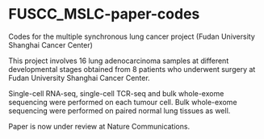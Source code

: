 # FUSCC_MSLC-paper-codes
Codes for the multiple synchronous lung cancer project (Fudan University Shanghai Cancer Center)

This project involves 16 lung adenocarcinoma samples at different developmental stages obtained from 8 patients who underwent surgery at Fudan University Shanghai Cancer Center. 

Single-cell RNA-seq, single-cell TCR-seq and bulk whole-exome sequencing were performed on each tumour cell. Bulk whole-exome sequencing were performed on paired normal lung tissues as well.

Paper is now under review at Nature Communications.
